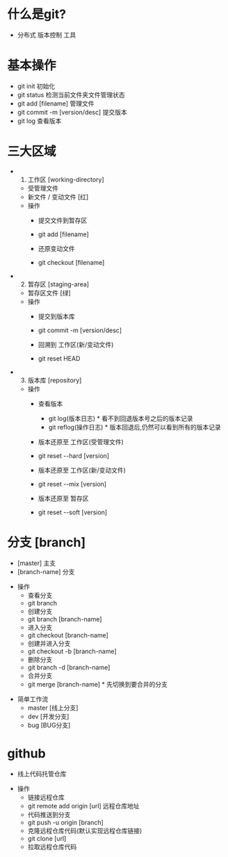 # 什么是git?
  - 分布式 版本控制 工具

# 基本操作
  - git init 初始化
  - git status 检测当前文件夹文件管理状态
  - git add [filename] 管理文件
  - git commit -m [version/desc] 提交版本
  - git log 查看版本

# 三大区域
  - 1. 工作区 [working-directory]
    - 受管理文件
    - 新文件 / 变动文件 [红]
    * 操作
      - 提交文件到暂存区
      - git add [filename]

      - 还原变动文件
      - git checkout [filename]

  - 2. 暂存区 [staging-area]
    - 暂存区文件 [绿]
    * 操作
      - 提交到版本库
      - git commit -m [version/desc]

      - 回溯到 工作区(新/变动文件)
      - git reset HEAD

  - 3. 版本库 [repository]
    * 操作
      - 查看版本
        - git log(版本日志) * 看不到回退版本号之后的版本记录
        - git reflog(操作日志) * 版本回退后,仍然可以看到所有的版本记录

      - 版本还原至 工作区(受管理文件)
      - git reset --hard [version]

      - 版本还原至 工作区(新/变动文件)
      - git reset --mix [version]

      - 版本还原至 暂存区
      - git reset --soft [version]

# 分支 [branch]
  - [master] 主支
  - [branch-name] 分支

  * 操作
    - 查看分支
    - git branch
    - 创建分支
    - git branch [branch-name]
    - 进入分支
    - git checkout [branch-name]
    - 创建并进入分支
    - git checkout -b [branch-name]
    - 删除分支
    - git branch -d [branch-name]
    - 合并分支
    - git merge [branch-name] * 先切换到要合并的分支

  - 简单工作流
    - master [线上分支]
    - dev [开发分支]
    - bug [BUG分支]

# github
  - 线上代码托管仓库
  
  * 操作
    - 链接远程仓库
    - git remote add origin [url] 远程仓库地址
    - 代码推送到分支
    - git push -u origin [branch]
    - 克隆远程仓库代码(默认实现远程仓库链接)
    - git clone [url]
    - 拉取远程仓库代码
